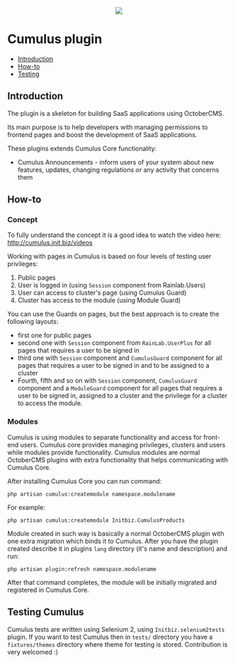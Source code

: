 <p align="center"><img src="http://init.biz/storage/app/media/publiczne/cumulus.png"></p>

# Cumulus plugin
- [Introduction](#introduction)
- [How-to](#howto)
- [Testing](#testing)

<a name="introduction"></a>
## Introduction
The plugin is a skeleton for building SaaS applications using OctoberCMS.

Its main purpose is to help developers with managing permissions to frontend pages and boost the development of SaaS applications.

These plugins extends Cumulus Core functionality:
* Cumulus Announcements - inform users of your system about new features, updates, changing regulations or any activity that concerns them

<a name="howto"></a>
## How-to

### Concept

To fully understand the concept it is a good idea to watch the video here: <a href="http://cumulus.init.biz/videos">http://cumulus.init.biz/videos</a>

Working with pages in Cumulus is based on four levels of testing user privileges:

1. Public pages
1. User is logged in (using `Session` component from Rainlab.Users)
1. User can access to cluster's page (using Cumulus Guard)
1. Cluster has access to the module (using Module Guard)

You can use the Guards on pages, but the best approach is to create the following layouts:
* first one for public pages
* second one with `Session` component from `RainLab.UserPlus` for all pages that requires a user to be signed in
* third one with `Session` component and `CumulusGuard` component for all pages that requires a user to be signed in and to be assigned to a cluster
* Fourth, fifth and so on with `Session` component, `CumulusGuard` component and a `ModuleGuard` component for all pages that requires a user to be signed in, assigned to a cluster and the privilege for a cluster to access the module.

### Modules
Cumulus is using modules to separate functionality and access for front-end users. Cumulus core provides managing privileges, clusters and users while modules provide functionality. Cumulus modules are normal OctoberCMS plugins with extra functionality that helps communicating with Cumulus Core.

After installing Cumulus Core you can run command:

```php artisan cumulus:createmodule namespace.modulename```

For example:

```php artisan cumulus:createmodule Initbiz.CumulusProducts```

Module created in such way is basically a normal OctoberCMS plugin with one extra migration which binds it to Cumulus. After you have the plugin created describe it in plugins `lang` directory (it's name and description) and run:

```php artisan plugin:refresh namespace.modulename```

After that command completes, the module will be initially migrated and registered in Cumulus Core.

<a name="testing"></a>
## Testing Cumulus
Cumulus tests are written using Selenium 2, using `Initbiz.selenium2tests` plugin. If you want to test Cumulus then in `tests/` directory you have a `fixtures/themes` directory where theme for testing is stored. Contribution is very welcomed :)

